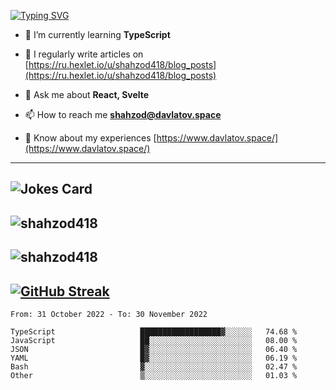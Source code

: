 [![Typing SVG](https://readme-typing-svg.herokuapp.com?font=Turret+Road&height=30&lines=HI!+I%60m+Frontend+Developer)](https://git.io/typing-svg)

- 🌱 I’m currently learning **TypeScript**

- 📝 I regularly write articles on [https://ru.hexlet.io/u/shahzod418/blog_posts](https://ru.hexlet.io/u/shahzod418/blog_posts)

- 💬 Ask me about **React, Svelte**

- 📫 How to reach me **shahzod@davlatov.space**

- 📄 Know about my experiences [https://www.davlatov.space/](https://www.davlatov.space/)

---
![Jokes Card](https://readme-jokes.vercel.app/api?theme=radical)
---
![shahzod418](https://github-readme-stats.vercel.app/api/top-langs?username=shahzod418&show_icons=true&theme=radical&locale=en&layout=compact)
---
![shahzod418](https://github-readme-stats.vercel.app/api?username=shahzod418&show_icons=true&theme=radical&locale=en&count_private=true)
---
[![GitHub Streak](http://github-readme-streak-stats.herokuapp.com?user=shahzod418&theme=radical&date_format=M%20j%5B%2C%20Y%5D)](https://git.io/streak-stats)
---
<!--START_SECTION:waka-->

```text
From: 31 October 2022 - To: 30 November 2022

TypeScript                   ██████████████████▓░░░░░░   74.68 %
JavaScript                   ██░░░░░░░░░░░░░░░░░░░░░░░   08.00 %
JSON                         █▓░░░░░░░░░░░░░░░░░░░░░░░   06.40 %
YAML                         █▓░░░░░░░░░░░░░░░░░░░░░░░   06.19 %
Bash                         ▓░░░░░░░░░░░░░░░░░░░░░░░░   02.47 %
Other                        ▒░░░░░░░░░░░░░░░░░░░░░░░░   01.03 %
```

<!--END_SECTION:waka-->
